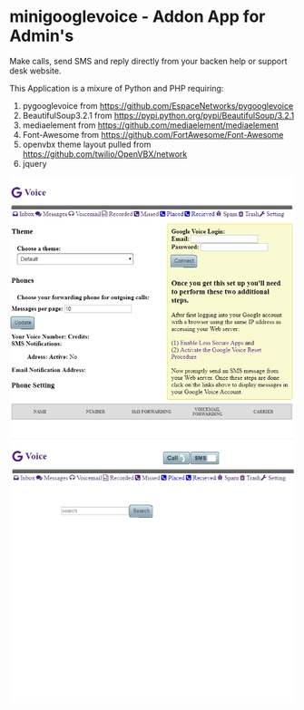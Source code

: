 # minigooglevoice - Addon App for Admin's
Make calls, send SMS and reply directly from your backen help or support desk website.

This Application is a mixure of Python and PHP requiring:
  1. pygooglevoice from https://github.com/EspaceNetworks/pygooglevoice
  2. BeautifulSoup3.2.1 from https://pypi.python.org/pypi/BeautifulSoup/3.2.1
  3. mediaelement from https://github.com/mediaelement/mediaelement
  4. Font-Awesome from https://github.com/FortAwesome/Font-Awesome
  5. openvbx theme layout pulled from https://github.com/twilio/OpenVBX/network
  6. jquery

  ![Alt text](/screenshoot1.jpg?raw=true "Setting Page")
  ![Alt text](/screenshoot2.jpg?raw=true "Dashboard Page")
  